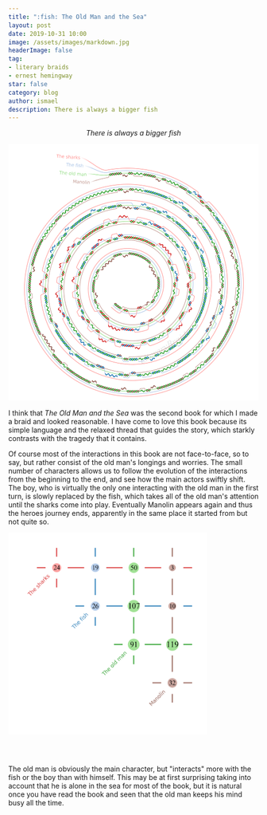 ```yaml
---
title: ":fish: The Old Man and the Sea"
layout: post
date: 2019-10-31 10:00
image: /assets/images/markdown.jpg
headerImage: false
tag:
- literary braids
- ernest hemingway
star: false
category: blog
author: ismael
description: There is always a bigger fish
---
```


<p style="text-align: center;"> <i> There is always a bigger fish</i> </p>

![Old Man braid](../braids/oldman_only_braid.png)

I think that *The Old Man and the Sea* was the second book for which I made a braid and looked reasonable. I have come to love this book because its simple language and the relaxed thread that guides the story, which starkly contrasts with the tragedy that it contains. 

Of course most of the interactions in this book are not face-to-face, so to say, but rather consist of the old man's longings and worries. The small number of characters allows us to follow the evolution of the interactions from the beginning to the end, and see how the main actors swiftly shift. The boy, who is virtually the only one interacting with the old man in the first turn, is slowly replaced by the fish, which takes all of the old man's attention until the sharks come into play. Eventually Manolin appears again and thus the heroes journey ends, apparently in the same place it started from but not quite so. 

<div class="side-by-side">
    <div class="toleft">
        <img class="image" src="../braids/oldman_only_grid.png" alt="Old Man" width="400">
    </div>
    <div class="toright">
        <p style="margin-top:15mm;">
        The old man is obviously the main character, but "interacts" more with the fish or the boy than with himself. This may be at first surprising taking into account that he is alone in the sea for most of the book, but it is natural once you have read the book and seen that the old man keeps his mind busy all the time. </p>
    </div>

</div>

